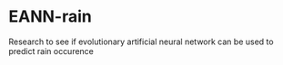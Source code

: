 # EANN-rain
Research to see if evolutionary artificial neural network can be used to predict rain occurence

